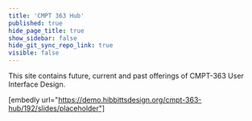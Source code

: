```yaml
---
title: 'CMPT 363 Hub'
published: true
hide_page_title: true
show_sidebar: false
hide_git_sync_repo_link: true
visible: false
---
```


This site contains future, current and past offerings of CMPT-363 User Interface Design.

[embedly url="https://demo.hibbittsdesign.org/cmpt-363-hub/192/slides/placeholder"]
